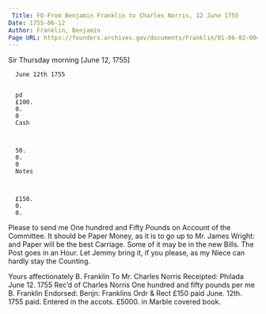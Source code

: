 ```yaml
---
 Title: FO-From Benjamin Franklin to Charles Norris, 12 June 1755
Date: 1755-06-12
Author: Franklin, Benjamin
Page URL: https://founders.archives.gov/documents/Franklin/01-06-02-0041
---
```


Sir
Thursday morning [June 12, 1755]
  
    
      June 12th 1755
    
    
      pd
      £100.
      0.
      0
      Cash
    
    
      
      50.
      0.
      0
      Notes
    
    
      
      £150.
      0.
      0.
      
    
  
Please to send me One hundred and Fifty Pounds on Account of the Committee. It should be Paper Money, as it is to go up to Mr. James Wright: and Paper will be the best Carriage. Some of it may be in the new Bills. The Post goes in an Hour. Let Jemmy bring it, if you please, as my Niece can hardly stay the Counting.

Yours affectionately
B. Franklin
To Mr. Charles Norris
 Receipted: Philada June 12. 1755 Rec’d of Charles Norris One hundred and fifty pounds per me
B. Franklin
 Endorsed: Benjn: Franklins Ordr & Rect £150 paid June. 12th. 1755 paid. Entered in the accots. £5000. in Marble covered book.

